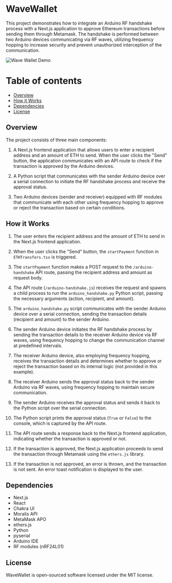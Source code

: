 # WaveWallet

This project demonstrates how to integrate an Arduino RF handshake process with a Next.js application to approve Ethereum transactions before sending them through Metamask. The handshake is performed between two Arduino devices communicating via RF waves, utilizing frequency hopping to increase security and prevent unauthorized interception of the communication.

![Wave Wallet Demo](WaveWallet/wavewallet_demo.gif)

# Table of contents

  - [Overview](#Overview)
  - [How it Works](##How-it-Works)
  - [Dependencies](##Dependencies)
  - [License](##License)

## Overview

The project consists of three main components:

1. A Next.js frontend application that allows users to enter a recipient address and an amount of ETH to send. When the user clicks the "Send" button, the application communicates with an API route to check if the transaction is approved by the Arduino devices.

2. A Python script that communicates with the sender Arduino device over a serial connection to initiate the RF handshake process and receive the approval status.

3. Two Arduino devices (sender and receiver) equipped with RF modules that communicate with each other using frequency hopping to approve or reject the transaction based on certain conditions.

## How it Works

1. The user enters the recipient address and the amount of ETH to send in the Next.js frontend application.

2. When the user clicks the "Send" button, the `startPayment` function in `ETHTransfers.tsx` is triggered.

3. The `startPayment` function makes a POST request to the `/arduino-handshake` API route, passing the recipient address and amount as request body.

4. The API route (`/arduino-handshake.js`) receives the request and spawns a child process to run the `arduino_handshake.py` Python script, passing the necessary arguments (action, recipient, and amount).

5. The `arduino_handshake.py` script communicates with the sender Arduino device over a serial connection, sending the transaction details (recipient and amount) to the sender Arduino.

6. The sender Arduino device initiates the RF handshake process by sending the transaction details to the receiver Arduino device via RF waves, using frequency hopping to change the communication channel at predefined intervals.

7. The receiver Arduino device, also employing frequency hopping, receives the transaction details and determines whether to approve or reject the transaction based on its internal logic (not provided in this example).

8. The receiver Arduino sends the approval status back to the sender Arduino via RF waves, using frequency hopping to maintain secure communication.

9. The sender Arduino receives the approval status and sends it back to the Python script over the serial connection.

10. The Python script prints the approval status (`True` or `False`) to the console, which is captured by the API route.

11. The API route sends a response back to the Next.js frontend application, indicating whether the transaction is approved or not.

12. If the transaction is approved, the Next.js application proceeds to send the transaction through Metamask using the `ethers.js` library.

13. If the transaction is not approved, an error is thrown, and the transaction is not sent. An error toast notification is displayed to the user.

## Dependencies

- Next.js
- React
- Chakra UI
- Moralis API
- MetaMask APO
- ethers.js
- Python
- pyserial
- Arduino IDE
- RF modules (nRF24L01)

## License

WaveWallet is open-sourced software licensed under the MIT license.